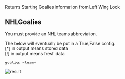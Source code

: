 Returns Starting Goalies information from Left Wing Lock

## NHLGoalies

You must provide an NHL teams abbreviation.  

The below will eventually be put in a True/False config.  
[*] in output means stored data  
[!] in output means fresh data  

```
goalies <team>
```

![result](https://i.imgur.com/h2dy18D.png)
